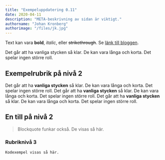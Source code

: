 ```yaml
---
title: "Exempeluppdatering 0.11"
date: 2020-04-11
description: "META-beskrivning av sidan är viktigt."
authorname: "Johan Kronberg"
authorimage: "/files/jk.jpg"
---
```


Text kan vara **bold**, _italic_, eller ~~strikethrough~~. Se [länk till bloggen](https://krompaco.nu).
<!--more-->
Det går att ha vanliga stycken så klar. De kan vara långa och korta. Det spelar ingen större roll.

## Exempelrubrik på nivå 2

Det går att ha **vanliga stycken** så klar. De kan vara långa och korta. Det spelar ingen större roll. Det går att ha **vanliga stycken** så klar. De kan vara långa och korta. Det spelar ingen större roll. Det går att ha **vanliga stycken** så klar. De kan vara långa och korta. Det spelar ingen större roll.

## En till på nivå 2

> Blockquote funkar också. De visas så här.

### Rubriknivå 3

```
Kodexempel visas så här.
```